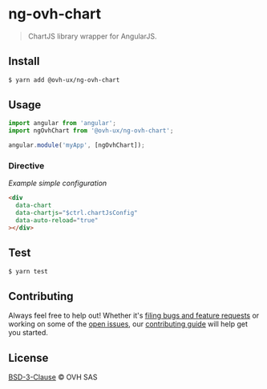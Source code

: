 # ng-ovh-chart

> ChartJS library wrapper for AngularJS.

## Install

```sh
$ yarn add @ovh-ux/ng-ovh-chart
```

## Usage

```js
import angular from 'angular';
import ngOvhChart from '@ovh-ux/ng-ovh-chart';

angular.module('myApp', [ngOvhChart]);
```

### Directive

_Example simple configuration_

```html
<div
  data-chart
  data-chartjs="$ctrl.chartJsConfig"
  data-auto-reload="true"
></div>
```

## Test

```sh
$ yarn test
```

## Contributing

Always feel free to help out! Whether it's [filing bugs and feature requests](https://github.com/ovh/manager/issues/new) or working on some of the [open issues](https://github.com/ovh/manager/issues), our [contributing guide](https://github.com/ovh/manager/blob/master/CONTRIBUTING.md) will help get you started.

## License

[BSD-3-Clause](LICENSE) © OVH SAS
